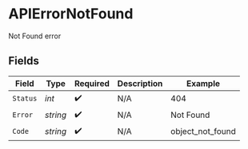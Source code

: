 # APIErrorNotFound

Not Found error


## Fields

| Field              | Type               | Required           | Description        | Example            |
| ------------------ | ------------------ | ------------------ | ------------------ | ------------------ |
| `Status`           | *int*              | :heavy_check_mark: | N/A                | 404                |
| `Error`            | *string*           | :heavy_check_mark: | N/A                | Not Found          |
| `Code`             | *string*           | :heavy_check_mark: | N/A                | object_not_found   |